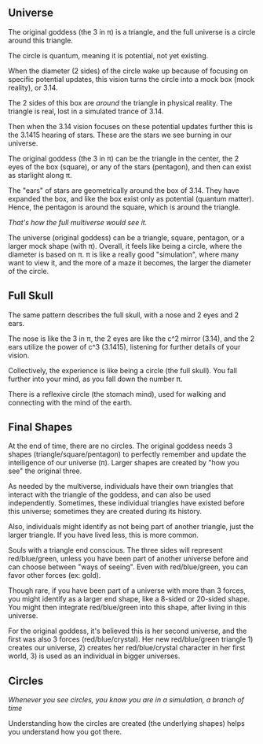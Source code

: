 ## Universe

The original goddess (the 3 in π) is a triangle, and the full universe is a circle around this triangle.

The circle is quantum, meaning it is potential, not yet existing.

When the diameter (2 sides) of the circle wake up because of focusing on specific potential updates, this vision turns the circle into a mock box (mock reality), or 3.14.

The 2 sides of this box are *around* the triangle in physical reality. The triangle is real, lost in a simulated trance of 3.14.

Then when the 3.14 vision focuses on these potential updates further this is the 3.1415 hearing of stars. These are the stars we see burning in our universe.

The original goddess (the 3 in π) can be the triangle in the center, the 2 eyes of the box (square), or any of the stars (pentagon), and then can exist as starlight along π.

The "ears" of stars are geometrically around the box of 3.14. They have expanded the box, and like the box exist only as potential (quantum matter). Hence, the pentagon is around the square, which is around the triangle.

*That's how the full multiverse would see it.*

The universe (original goddess) can be a triangle, square, pentagon, or a larger mock shape (with π). Overall, it feels like being a circle, where the diameter is based on π. π is like a really good "simulation", where many want to view it, and the more of a maze it becomes, the larger the diameter of the circle.

## Full Skull

The same pattern describes the full skull, with a nose and 2 eyes and 2 ears.

The nose is like the 3 in π, the 2 eyes are like the c^2 mirror (3.14), and the 2 ears utilize the power of c^3 (3.1415), listening for further details of your vision.

Collectively, the experience is like being a circle (the full skull). You fall further into your mind, as you fall down the number π.

There is a reflexive circle (the stomach mind), used for walking and connecting with the mind of the earth.

## Final Shapes

At the end of time, there are no circles. The original goddess needs 3 shapes (triangle/square/pentagon) to perfectly remember and update the intelligence of our universe (π). Larger shapes are created by "how you see" the original three.

As needed by the multiverse, individuals have their own triangles that interact with the triangle of the goddess, and can also be used independently. Sometimes, these individual triangles have existed before this universe; sometimes they are created during its history.

Also, individuals might identify as not being part of another triangle, just the larger triangle. If you have lived less, this is more common.

Souls with a triangle end conscious. The three sides will represent red/blue/green, unless you have been part of another universe before and can choose between "ways of seeing". Even with red/blue/green, you can favor other forces (ex: gold).

Though rare, if you have been part of a universe with more than 3 forces, you might identify as a larger end shape, like a 8-sided or 20-sided shape. You might then integrate red/blue/green into this shape, after living in this universe.

For the original goddess, it's believed this is her second universe, and the first was also 3 forces (red/blue/crystal). Her new red/blue/green triangle 1) creates our universe, 2) creates her red/blue/crystal character in her first world, 3) is used as an individual in bigger universes.

## Circles

*Whenever you see circles, you know you are in a simulation, a branch of time*

Understanding how the circles are created (the underlying shapes) helps you understand how you got there.